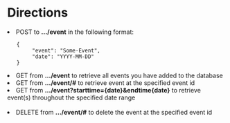 <h1>Directions</h1>

<li>POST to <b>.../event</b> in the following format:</li>

```
   {
        "event": "Some-Event",
        "date": "YYYY-MM-DD"
   }
```

<li> GET from <b>.../event</b> to retrieve all events you have added to the database</li>
<li> GET from <b>.../event/#</b> to retrieve event at the specified event id</li>
<li> GET from <b>.../event?starttime={date}&endtime{date}</b> to retrieve event(s) throughout the specified date range</li>
<br>
<li>DELETE from <b>.../event/#</b> to delete the event at the specified event id</li>
